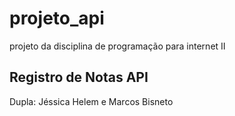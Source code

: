 # projeto_api
projeto da disciplina de programação para internet II


## Registro de Notas API
Dupla: Jéssica Helem e Marcos Bisneto

